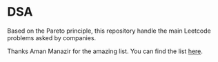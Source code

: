 # DSA

Based on the Pareto principle, this repository handle the main Leetcode problems asked by companies.

Thanks Aman Manazir for the amazing list.
You can find the list [here](https://www.amanmanazir.com).